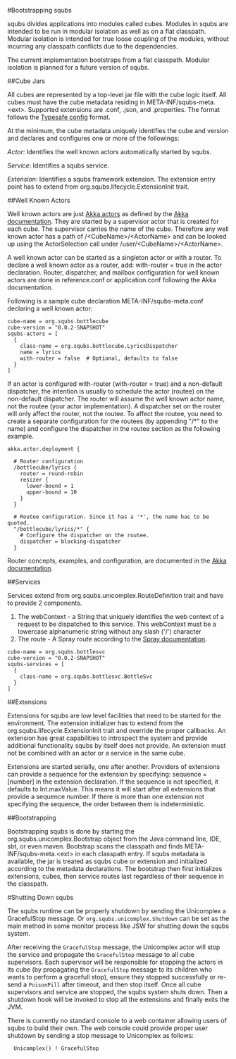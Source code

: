 
#Bootstrapping squbs

squbs divides applications into modules called cubes. Modules in squbs are intended to be run in modular isolation as
well as on a flat classpath. Modular isolation is intended for true loose coupling of the modules, without incurring
any classpath conflicts due to the dependencies.

The current implementation bootstraps from a flat classpath. Modular isolation is planned for a future version of squbs.

##Cube Jars

All cubes are represented by a top-level jar file with the cube logic itself. All cubes must have the cube metadata
residing in META-INF/squbs-meta.&lt;ext&gt;. Supported extensions are .conf, .json, and .properties. The format follows the
[Typesafe config](https://github.com/typesafehub/config) format.

At the minimum, the cube metadata uniquely identifies the cube and version and declares and configures one or more of
the followings:

*Actor*: Identifies the well known actors automatically started by squbs.

*Service*: Identifies a squbs service.

*Extension*: Identifies a squbs framework extension. The extension entry point has to extend from
    org.squbs.lifecycle.ExtensionInit trait.


##Well Known Actors

Well known actors are just [Akka actors](http://doc.akka.io/docs/akka/2.2.3/scala/actors.html) as defined by the
[Akka documentation](http://doc.akka.io/docs/akka/2.2.3/scala/actors.html). They are started by a supervisor actor that
is created for each cube. The supervisor carries the name of the cube. Therefore any well known actor has a path of
/&lt;CubeName&gt;/&lt;ActorName&gt; and can be looked up using the ActorSelection call under /user/&lt;CubeName&gt;/&lt;ActorName&gt;.

A well known actor can be started as a singleton actor or with a router. To declare a well known actor as a router,
add:
    with-router = true
in the actor declaration. Router, dispatcher, and mailbox configuration for well known actors are done in
reference.conf or application.conf following the Akka documentation.

Following is a sample cube declaration META-INF/squbs-meta.conf declaring a well known actor:

```
cube-name = org.squbs.bottlecube
cube-version = "0.0.2-SNAPSHOT"
squbs-actors = [
  {
    class-name = org.squbs.bottlecube.LyricsDispatcher
    name = lyrics
    with-router = false  # Optional, defaults to false
  }
]
```

If an actor is configured with-router (with-router = true) and a non-default dispatcher, the intention is usually to
schedule the actor (routee) on the non-default dispatcher. The router will assume the well known actor name, not the
routee (your actor implementation). A dispatcher set on the router will only affect the router, not the routee. To
affect the routee, you need to create a separate configuration for the routees (by appending "/*" to the name) and
configure the dispatcher in the routee section as the following example.

```
akka.actor.deployment {

  # Router configuration
  /bottlecube/lyrics {
    router = round-robin
    resizer {
      lower-bound = 1
      upper-bound = 10
    }
  }

  # Routee configuration. Since it has a '*', the name has to be quoted.
  "/bottlecube/lyrics/*" {
    # Configure the dispatcher on the routee.
    dispatcher = blocking-dispatcher
  }
```

Router concepts, examples, and configuration, are documented in the
[Akka documentation](http://doc.akka.io/docs/akka/2.2.3/scala/routing.html).

##Services

Services extend from org.squbs.unicomplex.RouteDefinition trait and have to provide 2 components.

1. The webContext - a String that uniquely identifies the web context of a request to be dispatched to this service.
   This webContext must be a lowercase alphanumeric string without any slash ('/') character
2. The route - A Spray route according to the
   [Spray documentation](http://spray.io/documentation/1.2.0/spray-routing/key-concepts/routes/).

```
cube-name = org.squbs.bottlesvc
cube-version = "0.0.2-SNAPSHOT"
squbs-services = [
  {
    class-name = org.squbs.bottlesvc.BottleSvc
  }
]
```

##Extensions

Extensions for squbs are low level facilities that need to be started for the environment. The extension initializer
has to extend from the org.squbs.lifecycle.ExtensionInit trait and override the proper callbacks. An extension
has great capabilities to introspect the system and provide additional functionality squbs by itself does not provide.
An extension must not be combined with an actor or a service in the same cube.

Extensions are started serially, one after another. Providers of extensions can provide a sequence for the extension by
specifying:
    sequence = [number]
in the extension declaration. If the sequence is not specified, it defaults to Int.maxValue. This means it will start
after all extensions that provide a sequence number. If there is more than one extension not specifying the sequence,
the order between them is indeterministic.

##Bootstrapping

Bootstrapping squbs is done by starting the org.squbs.unicomplex.Bootstrap object from the Java command line, IDE, sbt,
or even maven. Bootstrap scans the classpath and finds META-INF/squbs-meta.&lt;ext&gt; in each classpath entry.
If squbs metadata is available, the jar is treated as squbs cube or extension and initialized according to the
metadata declarations. The bootstrap then first initializes extensions, cubes, then service routes last regardless of
their sequence in the classpath.

#Shutting Down squbs

The squbs runtime can be properly shutdown by sending the Unicomplex a GracefulStop message. 
Or `org.squbs.unicomplex.Shutdown` can be set as the main method in some monitor process like JSW for shutting down the squbs system. 

After receiving the `GracefulStop` message, the Unicomplex actor will stop the service and propagate the `GracefulStop`
message to all cube supervisors. Each supervisor will be responsible for stopping the actors in its cube 
(by propagating the `GracefulStop` message to its children who wants to perform a gracefull stop), 
ensure they stopped successfully or re-send a `PoisonPill` after timeout, and then stop itself. 
Once all cube supervisors and service are stopped, the squbs system shuts down. Then a shutdown hook will be
invoked to stop all the extensions and finally exits the JVM.

There is currently no standard console to a web container allowing users of squbs to build their own. The web console could
provide proper user shutdown by sending a stop message to Unicomplex as follows:

```
  Unicomplex() ! GracefulStop
```
